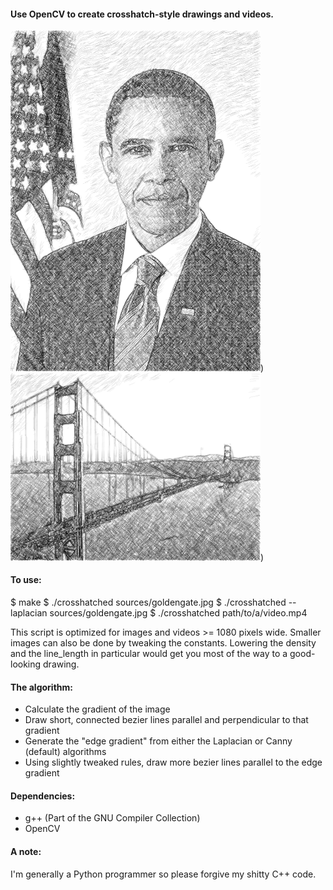 #### Use OpenCV to create crosshatch-style drawings and videos.

<img src='/examples/obama.png?raw=true' width='400px' style='display:inline-block;'>)
<img src='/examples/goldengate.png?raw=true' width='400px' style='display:inline-block;'>)

#### To use:
$ make
$ ./crosshatched sources/goldengate.jpg
$ ./crosshatched --laplacian sources/goldengate.jpg
$ ./crosshatched path/to/a/video.mp4

This script is optimized for images and videos >= 1080 pixels wide. Smaller images
can also be done by tweaking the constants. Lowering the density and the
line_length in particular would get you most of the way to a good-looking drawing.

#### The algorithm:
- Calculate the gradient of the image
- Draw short, connected bezier lines parallel and perpendicular to that gradient
- Generate the "edge gradient" from either the Laplacian or Canny (default) algorithms
- Using slightly tweaked rules, draw more bezier lines parallel to the edge gradient

#### Dependencies:
 - g++ (Part of the GNU Compiler Collection)
 - OpenCV

#### A note:
I'm generally a Python programmer so please forgive my shitty C++ code.
